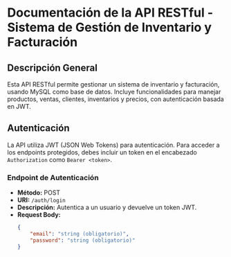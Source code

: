 # Documentación de la API RESTful - Sistema de Gestión de Inventario y Facturación

## Descripción General
Esta API RESTful permite gestionar un sistema de inventario y facturación, usando MySQL como base de datos. Incluye funcionalidades para manejar productos, ventas, clientes, inventarios y precios, con autenticación basada en JWT.

## Autenticación
La API utiliza JWT (JSON Web Tokens) para autenticación. Para acceder a los endpoints protegidos, debes incluir un token en el encabezado `Authorization` como `Bearer <token>`.

### Endpoint de Autenticación
- **Método:** POST
- **URI:** `/auth/login`
- **Descripción:** Autentica a un usuario y devuelve un token JWT.
- **Request Body:**
  ```json
  {
      "email": "string (obligatorio)",
      "password": "string (obligatorio)"
  }